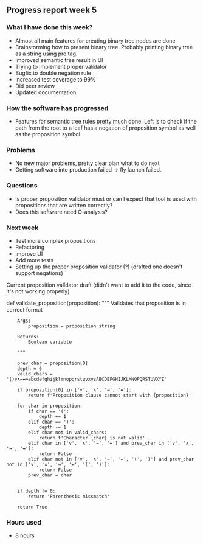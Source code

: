 ## Progress report week 5

### What I have done this week?
  - Almost all main features for creating binary tree nodes are done
  - Brainstorming how to present binary tree. Probably printing binary tree as a string using pre tag.
  - Improved semantic tree result in UI
  - Trying to implement proper validator
  - Bugfix to double negation rule
  - Increased test coverage to 99%
  - Did peer review
  - Updated documentation

### How the software has progressed 
  - Features for semantic tree rules pretty much done. Left is to check if the path from the root to a leaf has a negation of proposition symbol as well as the proposition symbol.
 
### Problems
  - No new major problems, pretty clear plan what to do next
  - Getting software into production failed -> fly launch failed.

### Questions
  - Is proper proposition validator must or can I expect that tool is used with propositions that are written correctly?
  - Does this software need O-analysis? 
  
### Next week
  - Test more complex propositions
  - Refactoring
  - Improve UI
  - Add more tests
  - Setting up the proper proposition validator (?) (drafted one doesn't support negations)

Current proposition valídator draft (didn't want to add it to the code, since it's not working properly)

def validate_proposition(proposition):
        """ Validates that proposition is in correct format

        Args:
            proposition = proposition string

        Returns:
            Boolean variable

        """

        prev_char = proposition[0]
        depth = 0
        valid_chars = '()∨∧→↔¬abcdefghijklmnopqrstuvxyzABCDEFGHIJKLMNOPQRSTUVXYZ'

        if proposition[0] in ['∨', '∧', '→', '↔']:
            return f'Proposition clause cannot start with {proposition}'
        
        for char in proposition:
            if char == '(':
                depth += 1
            elif char == ')':
                depth -= 1
            elif char not in valid_chars:
                return f'Character {char} is not valid'
            elif char in ['∨', '∧', '→', '↔'] and prev_char in ['∨', '∧', '→', '↔']:
                return False
            elif char not in ['∨', '∧', '→', '↔', '(', ')'] and prev_char not in ['∨', '∧', '→', '↔', '(', ')']:
                return False 
            prev_char = char
            

        if depth != 0:        
            return 'Parenthesis missmatch' 
    
        return True


### Hours used
  - 8 hours
